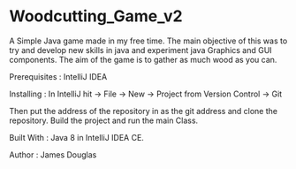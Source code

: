# Woodcutting_Game_v2

A Simple Java game made in my free time. The main objective of this was to try and develop new skills in java and experiment
java Graphics and GUI components. The aim of the game is to gather as much wood as you can.

Prerequisites : IntelliJ IDEA

Installing : In IntelliJ hit -> File
                             -> New
                             -> Project from Version Control
                             -> Git
                             
Then put the address of the repository in as the git address and clone the repository. Build the project and run the main Class.

Built With : Java 8 in IntelliJ IDEA CE.

Author : James Douglas
                             
                           
                             
                             


